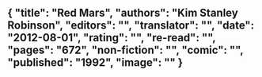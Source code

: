 {
 "title": "Red Mars",
 "authors": "Kim Stanley Robinson",
 "editors": "",
 "translator": "",
 "date": "2012-08-01",
 "rating": "",
 "re-read": "",
 "pages": "672",
 "non-fiction": "",
 "comic": "",
 "published": "1992",
 "image": ""
}
---

